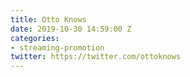 ```yaml
---
title: Otto Knows
date: 2019-10-30 14:59:00 Z
categories:
- streaming-promotion
twitter: https://twitter.com/ottoknows
---
```


